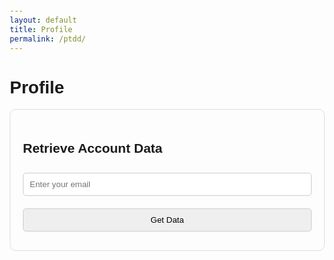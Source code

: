 ```yaml
---
layout: default
title: Profile
permalink: /ptdd/
---
```


# Profile

  <title>Retrieve Account Data</title>
  <style>
    body {
      font-family: Arial, sans-serif;
      margin: 20px;
    }
    .form-container {
      max-width: 600px;
      margin: auto;
      padding: 20px;
      border: 1px solid #ddd;
      border-radius: 10px;
    }
    .form-container input, .form-container button {
      width: 100%;
      padding: 10px;
      margin: 10px 0;
      border: 1px solid #ccc;
      border-radius: 5px;
    }
    .result-container {
      margin-top: 20px;
      padding: 20px;
      border: 1px solid #ddd;
      border-radius: 10px;
      background-color: #f9f9f9;
    }
  </style>

  <div class="form-container">
    <h2>Retrieve Account Data</h2>
    <input type="email" id="email" placeholder="Enter your email" required>
    <button onclick="getAccountData()">Get Data</button>
  </div>

  <div class="result-container" id="result" style="display: none;">
    <h3>Account Details</h3>
    <p><strong>Account Number:</strong> <span id="accountNumber"></span></p>
    <p><strong>Name:</strong> <span id="name"></span></p>
    <p><strong>Email:</strong> <span id="emailDisplay"></span></p>
    <p><strong>Order ID:</strong> <span id="orderId"></span></p>
    <p><strong>Phone:</strong> <span id="phone"></span></p>
    <p><strong>Billing Address:</strong> 
      <span id="billingStreet"></span>, 
      <span id="billingCity"></span>, 
      <span id="billingState"></span>, 
      <span id="billingPostal"></span>, 
      <span id="billingCountry"></span>
    </p>
    <p><strong>Shipping Address:</strong> 
      <span id="shippingStreet"></span>, 
      <span id="shippingCity"></span>, 
      <span id="shippingState"></span>, 
      <span id="shippingPostal"></span>, 
      <span id="shippingCountry"></span>
    </p>
    <p><strong>Item Name:</strong> <span id="itemName"></span></p>
    <p><strong>Item Quantity:</strong> <span id="itemQuantity"></span></p>
    <p><strong>Item Price:</strong> <span id="itemPrice"></span></p>
    <p><strong>Total Amount:</strong> <span id="totalAmount"></span></p>
  </div>

  <script>
async function getAccountData() {
  const email = document.getElementById('email').value; // Get the email from input field
  const resultContainer = document.getElementById('result');
  resultContainer.style.display = 'none'; // Hide result container initially

  if (!email) {
    alert("Please enter an email!");
    return;
  }

  try {
    // Send the GET request with the email as a query parameter
    const response = await fetch(`https://script.google.com/macros/s/AKfycbzzE4N831E_mz2JNzqlwdUicBKeBJfccW8gL2h2mz4_PVAWzJ07sPBIo_byR6szPnC3/exec?email=${email}`);
    
    // Parse the JSON response
    const data = await response.json();
    
    if (data.message) {
      alert(data.message);
    } else {
      // Update the HTML with the retrieved data
      document.getElementById('accountNumber').textContent = data.accountNumber;
      document.getElementById('name').textContent = data.name;
      document.getElementById('emailDisplay').textContent = data.email;
      document.getElementById('orderId').textContent = data.orderId;
      document.getElementById('phone').textContent = data.phone;
      document.getElementById('billingStreet').textContent = data.billingStreet;
      document.getElementById('billingCity').textContent = data.billingCity;
      document.getElementById('billingState').textContent = data.billingState;
      document.getElementById('billingPostal').textContent = data.billingPostal;
      document.getElementById('billingCountry').textContent = data.billingCountry;
      document.getElementById('shippingStreet').textContent = data.shippingStreet;
      document.getElementById('shippingCity').textContent = data.shippingCity;
      document.getElementById('shippingState').textContent = data.shippingState;
      document.getElementById('shippingPostal').textContent = data.shippingPostal;
      document.getElementById('shippingCountry').textContent = data.shippingCountry;
      document.getElementById('itemName').textContent = data.itemName;
      document.getElementById('itemQuantity').textContent = data.itemQuantity;
      document.getElementById('itemPrice').textContent = data.itemPrice;
      document.getElementById('totalAmount').textContent = data.totalAmount;

      resultContainer.style.display = 'block'; // Show the result container
    }
  } catch (error) {
    console.error('Error fetching data:', error);
    alert('Failed to fetch data. Please check the console for more information.');
  }
}


  </script>
